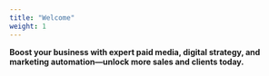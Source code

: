 ```yaml
---
title: "Welcome"
weight: 1
---
```

**Boost your business with expert paid media, digital strategy, and marketing automation—unlock more sales and clients today.**
